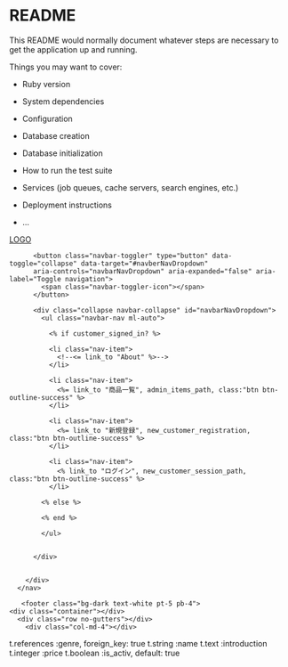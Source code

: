 # README

This README would normally document whatever steps are necessary to get the
application up and running.

Things you may want to cover:

* Ruby version

* System dependencies

* Configuration

* Database creation

* Database initialization

* How to run the test suite

* Services (job queues, cache servers, search engines, etc.)

* Deployment instructions

* ...

<nav class="navbar navbar-expand-lg navbar-dark bg-dark">
        <div class="conitainer">
          <a class="navbar-brand" href="/">
            <span>LOGO</span>
          </a>

          <button class="navbar-toggler" type="button" data-toggle="collapse" data-target="#navberNavDropdown"
          aria-controls="navbarNavDropdown" aria-expanded="false" aria-label="Toggle navigation">
            <span class="navbar-toggler-icon"></span>
          </button>

          <div class="collapse navbar-collapse" id="navbarNavDropdown">
            <ul class="navbar-nav ml-auto">

              <% if customer_signed_in? %>

              <li class="nav-item">
                <!--<= link_to "About" %>-->
              </li>

              <li class="nav-item">
                <%= link_to "商品一覧", admin_items_path, class:"btn btn-outline-success" %>
              </li>

              <li class="nav-item">
                <%= link_to "新規登録", new_customer_registration, class:"btn btn-outline-success" %>
              </li>

              <li class="nav-item">
                <% link_to "ログイン", new_customer_session_path, class:"btn btn-outline-success" %>
              </li>

            <% else %>

            <% end %>

            </ul>


          </div>


        </div>
      </nav>
      
       <footer class="bg-dark text-white pt-5 pb-4">
    <div class="container"></div>
      <div class="row no-gutters"></div>
        <div class="col-md-4"></div>
  </footer>
  
  t.references :genre, foreign_key: true
      t.string :name
      t.text :introduction
      t.integer :price
      t.boolean :is_activ, default: true
